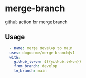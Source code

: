 # merge-branch
github action for merge branch

## Usage
```yaml
  - name: Merge develop to main
  uses: dogoo-me/merge-branch@v1
  with:
    github_token: ${{github.token}}
    from_branch: develop
    to_branch: main
```
